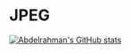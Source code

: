 # JPEG

[![Abdelrahman's GitHub stats](https://github-readme-stats.vercel.app/api?username=abdelrahmanIEl-Batal)](https://github.com/anuraghazra/github-readme-stats)

